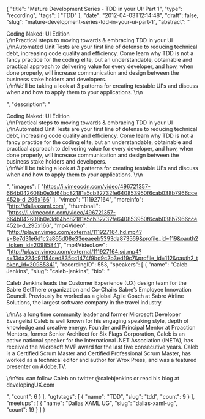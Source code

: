 {
  "title": "Mature Development Series - TDD in your UI: Part 1",
  "type": "recording",
  "tags": [
    "TDD"
  ],
  "date": "2012-04-03T12:14:48",
  "draft": false,
  "slug": "mature-development-series-tdd-in-your-ui-part-1",
  "abstract": "<p>Coding Naked: UI Edition<br />\r\nPractical steps to moving towards & embracing TDD in your UI<br />\r\nAutomated Unit Tests are your first line of defense to reducing technical debt, increasing code quality and efficiency. Come learn why TDD is not a fancy practice for the coding elite, but an understandable, obtainable and practical approach to delivering value for every developer, and how, when done properly, will increase communication and design between the business stake holders and developers.<br />\r\nWe'll be taking a look at 3 patterns for creating testable UI's and discuss when and how to apply them to your applications. \r\n</p>",
  "description": "<p>Coding Naked: UI Edition<br />\r\nPractical steps to moving towards & embracing TDD in your UI<br />\r\nAutomated Unit Tests are your first line of defense to reducing technical debt, increasing code quality and efficiency. Come learn why TDD is not a fancy practice for the coding elite, but an understandable, obtainable and practical approach to delivering value for every developer, and how, when done properly, will increase communication and design between the business stake holders and developers.<br />\r\nWe'll be taking a look at 3 patterns for creating testable UI's and discuss when and how to apply them to your applications. \r\n</p>",
  "images": [
    "https://i.vimeocdn.com/video/496721357-664b042608b0e3d64bc82181a5cb32732fe640853950f6cab038b7966cce452b-d_295x166"
  ],
  "vimeo": "111927164",
  "moreinfo": "http://dallasxaml.com",
  "thumbnail": "https://i.vimeocdn.com/video/496721357-664b042608b0e3d64bc82181a5cb32732fe640853950f6cab038b7966cce452b-d_295x166",
  "mp4Video": "http://player.vimeo.com/external/111927164.hd.mp4?s=8e7d31e6d1c2a865d08e33eeaeeb5393da873569&profile_id=119&oauth2_token_id=20985841",
  "mp4VideoLow": "http://player.vimeo.com/external/111927164.sd.mp4?s=13da224c91154ced835cc1474f9bd9c2b3ed19c7&profile_id=112&oauth2_token_id=20985841",
  "recordingID": 553,
  "speakers": [
    {
      "name": "Caleb Jenkins",
      "slug": "caleb-jenkins",
      "bio": "<p>Caleb Jenkins leads the Customer Experience (UX) design team for the Sabre GetThere organization and Co-Chairs Sabre’s Employee Innovation Council. Previously he worked as a global Agile Coach at Sabre Airline Solutions, the largest software company in the travel industry.</p><p>\r\nAs a long time community leader and former Microsoft Developer Evangelist Caleb is well known for his engaging speaking style, depth of knowledge and creative energy. Founder and Principal Mentor at Proaction Mentors, former Senior Architect for Six Flags Corporation, Caleb is an active national speaker for the International .NET Association (INETA), has received the Microsoft MVP award for the last five consecutive years. Caleb is a Certified Scrum Master and Certified Professional Scrum Master, has worked as a technical editor and author for Wrox Press, and was a featured presenter on Adobe.TV.</p><p>\r\nYou can follow Caleb on twitter @calebjenkins or read his blog at developingUX.com</p>",
      "count": 6
    }
  ],
  "ugtvtags": [
    {
      "name": "TDD",
      "slug": "tdd",
      "count": 9
    }
  ],
  "meetups": [
    {
      "name": "Dallas XAML UG",
      "slug": "dallas-xaml-ug",
      "count": 19
    }
  ]
}